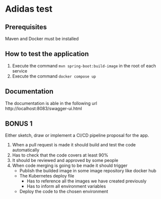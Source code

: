 # Adidas test


## Prerequisites

Maven and Docker must be installed

## How to test the application

1. Execute the command `mvn spring-boot:build-image` in the root of each service
2. Execute the command `docker compose up`

## Documentation

The documentation is able in the following url http://localhost:8083/swagger-ui.html

## BONUS 1
Either sketch, draw or implement a CI/CD pipeline proposal for the app.
    
 1. When a pull request is made it should build and test the code automatically
 2. Has to check that the code covers at least 90%
 3. It should be reviewed and approved by some people
 4. When code merging is going to be made it should trigger
    - Publish the builded image in some image repository like docker hub
    - The Kubernetes deploy file
      - Has to reference all the images we have created previously
      - Has to inform all environment variables
    - Deploy the code to the chosen environment